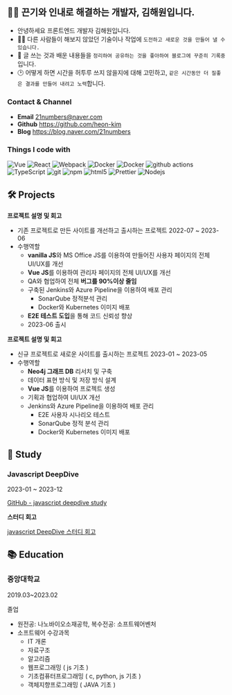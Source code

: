 ## 👋🏻 끈기와 인내로 해결하는 개발자, 김해원입니다.

- 안녕하세요 프론트엔드 개발자 김해원입니다.
- 🏃🏻 다른 사람들이 해보지 않았던 기술이나 작업에 `도전하고 새로운 것을 만들어 낼 수 있습니다.`
- 📝 글 쓰는 것과 배운 내용들을 `정리하여 공유하는 것을 좋아하여 블로그에 꾸준히 기록중`입니다.
- 🕑 어떻게 하면 시간을 허투루 쓰지 않을지에 대해 고민하고, `같은 시간동안 더 질좋은 결과를 만들어 내려고 노력`합니다.

### Contact & Channel

- **Email** 21numbers@naver.com
- **Github** https://github.com/heon-kim
- **Blog** https://blog.naver.com/21numbers

### Things I code with
<p>
  <img alt="Vue" src="https://img.shields.io/badge/-Vue.js-35495E?style=flat-square&logo=react&logoColor=white" />
  <img alt="React" src="https://img.shields.io/badge/-React-45b8d8?style=flat-square&logo=react&logoColor=white" />
  <img alt="Webpack" src="https://img.shields.io/badge/-Webpack-8DD6F9?style=flat-square&logo=webpack&logoColor=white" /> 
  <img alt="Docker" src="https://img.shields.io/badge/-Docker-46a2f1?style=flat-square&logo=docker&logoColor=white" />
  <img alt="Docker" src="https://img.shields.io/badge/-Kubernetes-808080?style=flat-square&logo=docker&logoColor=white" />
  <img alt="github actions" src="https://img.shields.io/badge/-Github_Actions-2088FF?style=flat-square&logo=github-actions&logoColor=white" />
  <img alt="TypeScript" src="https://img.shields.io/badge/-TypeScript-007ACC?style=flat-square&logo=typescript&logoColor=white" />
  <img alt="git" src="https://img.shields.io/badge/-Git-F05032?style=flat-square&logo=git&logoColor=white" />
  <img alt="npm" src="https://img.shields.io/badge/-NPM-CB3837?style=flat-square&logo=npm&logoColor=white" />
  <img alt="html5" src="https://img.shields.io/badge/-HTML5-E34F26?style=flat-square&logo=html5&logoColor=white" />
  <img alt="Prettier" src="https://img.shields.io/badge/-Prettier-F7B93E?style=flat-square&logo=prettier&logoColor=white" />
  <img alt="Nodejs" src="https://img.shields.io/badge/-Nodejs-43853d?style=flat-square&logo=Node.js&logoColor=white" />
</p>


## 🛠 Projects

**프로젝트 설명 및 회고**

- 기존 프로젝트로 만든 사이트를 개선하고 출시하는 프로젝트
  2022-07 ~ 2023-06
- 수행역할
  - **vanilla JS**와 MS Office JS를 이용하여 만들어진 사용자 페이지의 전체 UI/UX를 개선
  - **Vue JS**를 이용하여 관리자 페이지의 전체 UI/UX를 개선
  - QA와 협업하여 전체 **버그를 90%이상 줄임**
  - 구축된 Jenkins와 Azure Pipeline을 이용하여 배포 관리
    - SonarQube 정적분석 관리
    - Docker와 Kubernetes 이미지 배포
  - **E2E 테스트 도입**을 통해 코드 신뢰성 향상
  - 2023-06 출시


**프로젝트 설명 및 회고**

- 신규 프로젝트로 새로운 사이트를 출시하는 프로젝트
  2023-01 ~ 2023-05
- 수행역할
  - **Neo4j 그래프 DB** 리서치 및 구축
  - 데이터 표현 방식 및 저장 방식 설계
  - **Vue JS**를 이용하여 프로젝트 생성
  - 기획과 협업하여 UI/UX 개선
  - Jenkins와 Azure Pipeline을 이용하여 배포 관리
    - E2E 사용자 시나리오 테스트
    - SonarQube 정적 분석 관리
    - Docker와 Kubernetes 이미지 배포


## 📖 Study


### Javascript DeepDive

2023-01 ~ 2023-12

[GitHub - javascript deepdive study](https://github.com/Javascript-sc/javascript-deepdive/tree/master)

**스터디 회고**

[javascript DeepDive 스터디 회고](https://heon-kim.github.io/study/2024-03-09-js-study/)


## 📚 Education


### 중앙대학교

2019.03~2023.02

졸업

- 원전공: 나노바이오소재공학, 복수전공: 소프트웨어벤처
- 소프트웨어 수강과목
  - IT 개론
  - 자료구조
  - 알고리즘
  - 웹프로그래밍 ( js 기초 )
  - 기초컴퓨터프로그래밍 ( c, python, js 기초 )
  - 객체지향프로그래밍 ( JAVA 기초 )
